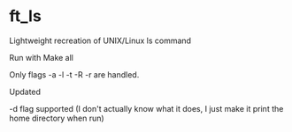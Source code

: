 # ft_ls
Lightweight recreation of UNIX/Linux ls command

Run with Make all

Only flags -a -l -t -R -r are handled.

Updated
 
 -d flag supported 
 (I don't actually know what it does, I just make it print the home directory when run)


